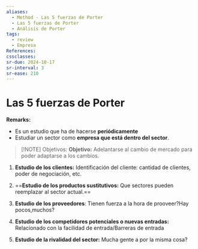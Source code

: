 ```yaml
---
aliases:
  - Method - Las 5 fuerzas de Porter
  - Las 5 fuerzas de Porter
  - Análisis de Porter
tags:
  - review
  - Empresa
References: 
cssclasses:
sr-due: 2024-10-17
sr-interval: 3
sr-ease: 210
---
```

# Las 5 fuerzas de Porter 
**Remarks:**
+ Es un estudio que ha de hacerse **periódicamente**
+ Estudiar un sector como **empresa que está dentro del sector**.

> [!NOTE] Objetivos: 
> **Objetivo:** Adelantarse al cambio de mercado para poder adaptarse a los cambios. 


1. **Estudio de los clientes:** Identificación del cliente: cantidad de clientes, poder de negociación, etc.
   
2. ==**Estudio de los productos sustitutivos:** Que sectores pueden reemplazar al sector actual.== 
   
3. **Estudio de los proveedores**: Tienen fuerza a la hora de prooveer?Hay pocos,muchos?
   
4. **Estudio de los competidores potenciales o nuevas entradas:** Relacionado con la facilidad de entrada/Barreras de entrada
   
5. **Estudio de la rivalidad del sector:** Mucha gente a por la misma cosa?
